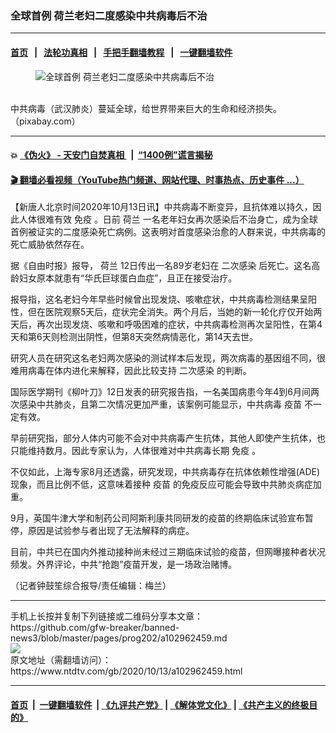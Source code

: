 ### 全球首例 荷兰老妇二度感染中共病毒后不治
------------------------

#### [首页](https://github.com/gfw-breaker/banned-news3/blob/master/README.md) &nbsp;&nbsp;|&nbsp;&nbsp; [法轮功真相](https://github.com/begood0513/basic/blob/master/README.md)  &nbsp;&nbsp;|&nbsp;&nbsp; [手把手翻墙教程](https://github.com/gfw-breaker/guides/wiki)  &nbsp;&nbsp;|&nbsp;&nbsp; [一键翻墙软件](https://github.com/gfw-breaker/nogfw/blob/master/README.md)  



<div><div class="featured_image">
 <figure>
  <img alt="全球首例 荷兰老妇二度感染中共病毒后不治" src="https://i.ntdtv.com/assets/uploads/2020/08/5678-800x450.jpg"/>
 </figure><br/>
 <span class="caption">
  中共病毒（武汉肺炎）蔓延全球，给世界带来巨大的生命和经济损失。（pixabay.com）
 </span>
</div>
</div><hr/>

#### 💥 [《伪火》 - 天安门自焚真相 ](http://158.247.195.190:10000/videos/blog/weihuo.html)&nbsp; |&nbsp; [“1400例”谎言揭秘  ](http://158.247.195.190:10000/videos/blog/jiexi1400.html)

#### [ 🎬  翻墙必看视频（YouTube热门频道、网站代理、时事热点、历史事件 ...）](https://github.com/gfw-breaker/links/blob/master/banned.md)

<div><div class="post_content" itemprop="articleBody">
 <p>
  【新唐人北京时间2020年10月13日讯】中共病毒不断变异，且抗体难以持久，因此人体很难有效
  <ok href="https://www.ntdtv.com/gb/免疫.htm">
   免疫
  </ok>
  。日前
  <ok href="https://www.ntdtv.com/gb/荷兰.htm">
   荷兰
  </ok>
  一名老年妇女再次感染后不治身亡，成为全球首例被证实的二度感染死亡病例。这表明对首度感染治愈的人群来说，中共病毒的死亡威胁依然存在。
 </p>
 <p>
  据《自由时报》报导，
  <ok href="https://www.ntdtv.com/gb/荷兰.htm">
   荷兰
  </ok>
  12日传出一名89岁老妇在
  <ok href="https://www.ntdtv.com/gb/二次感染.htm">
   二次感染
  </ok>
  后死亡。这名高龄妇女原本就患有“华氏巨球蛋白血症”，且正在接受治疗。
 </p>
 <p>
  报导指，这名老妇今年早些时候曾出现发烧、咳嗽症状，中共病毒检测结果呈阳性，但在医院观察5天后，症状完全消失。两个月后，当她的新一轮化疗仅开始两天后，再次出现发烧、咳嗽和呼吸困难的症状，中共病毒检测再次呈阳性，在第4天和第6天则检测出阴性，但第8天突然病情恶化，第14天去世。
 </p>
 <p>
  研究人员在研究这名老妇两次感染的测试样本后发现，两次病毒的基因组不同，很难用病毒在体内进化来解释，因此比较支持
  <ok href="https://www.ntdtv.com/gb/二次感染.htm">
   二次感染
  </ok>
  的判断。
 </p>
 <p>
  国际医学期刊《柳叶刀》12日发表的研究报告指，一名美国病患今年4到6月间两次感染中共肺炎，且第二次情况更加严重，该案例可能显示，中共病毒
  <ok href="https://www.ntdtv.com/gb/疫苗.htm">
   疫苗
  </ok>
  不一定有效。
 </p>
 <p>
  早前研究指，部分人体内可能不会对中共病毒产生抗体，其他人即使产生抗体，也只能维持数月。因此专家认为，人体很难对中共病毒长期
  <ok href="https://www.ntdtv.com/gb/免疫.htm">
   免疫
  </ok>
  。
 </p>
 <p>
  不仅如此，上海专家8月还透露，研究发现，中共病毒存在抗体依赖性增强(ADE)现象，而且比例不低，这意味着接种
  <ok href="https://www.ntdtv.com/gb/疫苗.htm">
   疫苗
  </ok>
  的免疫反应可能会导致中共肺炎病症加重。
 </p>
 <p>
  9月，英国牛津大学和制药公司阿斯利康共同研发的疫苗的终期临床试验宣布暂停，原因是试验参与者出现了无法解释的病症。
 </p>
 <p>
  目前，中共已在国内外推动接种尚未经过三期临床试验的疫苗，但网曝接种者状况频发。外界评论，中共“抢跑”疫苗开发，是一场政治赌博。
 </p>
 <p>
  （记者钟鼓笙综合报导/责任编辑：梅兰）
 </p>
 <div class="single_ad">
 </div>
</div>
</div>
<hr/>
手机上长按并复制下列链接或二维码分享本文章：<br/>
https://github.com/gfw-breaker/banned-news3/blob/master/pages/prog202/a102962459.md <br/>
<a href='https://github.com/gfw-breaker/banned-news3/blob/master/pages/prog202/a102962459.md'><img src='https://github.com/gfw-breaker/banned-news3/blob/master/pages/prog202/a102962459.md.png'/></a> <br/>
原文地址（需翻墙访问）：https://www.ntdtv.com/gb/2020/10/13/a102962459.html


------------------------
#### [首页](https://github.com/gfw-breaker/banned-news3/blob/master/README.md) &nbsp;|&nbsp; [一键翻墙软件](https://github.com/gfw-breaker/nogfw/blob/master/README.md) &nbsp;| [《九评共产党》](https://github.com/gfw-breaker/9ping.md/blob/master/README.md#九评之一评共产党是什么) | [《解体党文化》](https://github.com/gfw-breaker/jtdwh.md/blob/master/README.md) | [《共产主义的终极目的》](https://github.com/gfw-breaker/gczydzjmd.md/blob/master/README.md)


<img src='http://gfw-breaker.win/banned-news3/pages/prog202/a102962459.md' width='0px' height='0px'/>